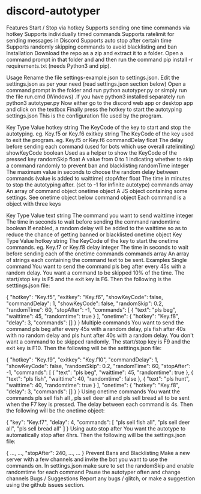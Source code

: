 # discord-autotyper
Features
Start / Stop via hotkey
Supports sending one time commands via hotkey
Supports individually timed commands
Supports ratelimit for sending messages in Discord
Supports auto stop after certain time
Supports randomly skipping commands to avoid blacklisting and ban
Installation
Download the repo as a zip and extract it to a folder. Open a command prompt in that folder and and then run the command pip install -r requirements.txt (needs Python3 and pip).

Usage
Rename the file settings-example.json to settings.json.
Edit the settings.json as per your need (read settings.json section below)
Open a command prompt in the folder and run python autotyper.py or simply run the file run.cmd (Windows) .If you have python3 installed separately run python3 autotyper.py
Now either go to the discord web app or desktop app and click on the textbox
Finally press the hotkey to start the autotyping
settings.json
This is the configuration file used by the program.

Key	Type	Value
hotkey	string	The KeyCode of the key to start and stop the autotyping. eg. Key.f5 or Key.f6
exitkey	string	The KeyCode of the key used to exit the program. eg. Key.f5 or Key.f6
commandDelay	float	The delay before sending each command (used for bots which use overall ratelimiting)
showKeyCode	boolean	Used as a helper to show the KeyCode of the pressed key
randomSkip	float	A value from 0 to 1 indicating whether to skip a command randomly to prevent ban and blacklisting
randomTime	integer	The maximum value in seconds to choose the random delay between commands (value is added to waittime)
stopAfter	float	The time in minutes to stop the autotyping after. (set to -1 for infinite autotype)
commands	array	An array of command object
onetime	object	A JS object containing some settings. See onetime object below
command object
Each command is a object with three keys

Key	Type	Value
text	string	The command you want to send
waittime	integer	The time in seconds to wait before sending the command
randomtime	boolean	If enabled, a random delay will be added to the waittime so as to reduce the chance of getting banned or blacklisted
onetime object
Key	Type	Value
hotkey	string	The KeyCode of the key to start the onetime commands. eg. Key.f7 or Key.f8
delay	integer	The time in seconds to wait before sending each of the onetime commands
commands	array	An array of strings each containing the command text to be sent.
Examples
Single command
You want to send the command pls beg after every 45s with a random delay. You want a command to be skipped 10% of the time. The start/stop key is F5 and the exit key is F6. Then the following is the setttings.json file:

{
    "hotkey": "Key.f5",
    "exitkey": "Key.f6",
    "showKeyCode": false,
    "commandDelay": 1,
    "showKeyCode": false,
    "randomSkip": 0.2,
    "randomTime": 60,
    "stopAfter": -1,
    "commands": [
        {
            "text": "pls beg",
            "waittime": 45,
            "randomtime": true
        }
    ],
    "onetime": {
        "hotkey": "Key.f8",
        "delay": 3,
        "commands": []
    }
}
Multiple commands
You want to send the command pls beg after every 45s with a random delay, pls fish after 40s with no random delay and pls hunt after 40s with a random delay. You don't want a command to be skipped randomly. The start/stop key is F9 and the exit key is F10. Then the following will be the setttings.json file:

{
    "hotkey": "Key.f9",
    "exitkey": "Key.f10",
    "commandDelay": 1,
    "showKeyCode": false,
    "randomSkip": 0.2,
    "randomTime": 60,
    "stopAfter": -1,
    "commands": [
        {
            "text": "pls beg",
            "waittime": 45,
            "randomtime": true
        },
        {
            "text": "pls fish",
            "waittime": 40,
            "randomtime": false
        },
        {
            "text": "pls hunt",
            "waittime": 40,
            "randomtime": true
        }
    ],
    "onetime": {
        "hotkey": "Key.f8",
        "delay": 3,
        "commands": []
    }
}
Using onetime commands
You want the commands pls sell fish all , pls sell deer all and pls sell bread all to be sent when the F7 key is pressed. The delay between each command is 4s. Then the following will be the onetime object:

{
    "key": "Key.f7",
    "delay": 4,
    "commands": [
        "pls sell fish all",
        "pls sell deer all",
        "pls sell bread all"
    ]
}
Using auto stop after
You want the autotype to automatically stop after 4hrs. Then the following will be the settings.json file:

{
    ...,
    ...,
    "stopAfter": 240,
    ...,
    ...
}
Prevent Bans and Blacklisting
Make a new server with a few channels and invite the bot you want to use the commands on.
In settings.json make sure to set the randomSkip and enable randomtime for each command
Pause the autotyper often and change channels
Bugs / Suggestions
Report any bugs / glitch, or make a suggestion using the github issues section.
